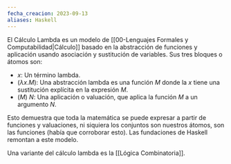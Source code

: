 ```yaml
---
fecha_creacion: 2023-09-13
aliases: Haskell
---
```


El Cálculo Lambda es un modelo de [[00-Lenguajes Formales y Computabilidad|Cálculo]] basado en la abstracción de funciones y aplicación usando asociación y sustitución de variables. Sus tres bloques o átomos son:

 - $x:$ Un término lambda.
 - $(\lambda x. M):$ Una abstracción lambda es una función $M$ donde la $x$ tiene una sustitución explícita en la expresión $M$.
 - $(M)\ N:$ Una aplicación o valuación, que aplica la función $M$ a un argumento $N$.

Esto demuestra que toda la matemática se puede expresar a partir de funciones y valuaciones, ni siquiera los conjuntos son nuestros átomos, son las funciones (había que corroborar esto). Las fundaciones de Haskell remontan a este modelo.

Una variante del cálculo lambda es la [[Lógica Combinatoria]].